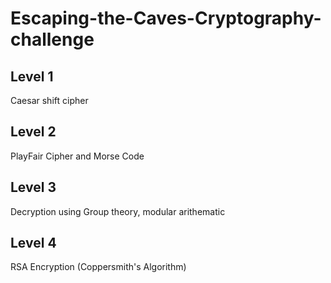 # Escaping-the-Caves-Cryptography-challenge

## Level 1

Caesar shift cipher

## Level 2

PlayFair Cipher and Morse Code

## Level 3

Decryption using Group theory, modular arithematic

## Level 4

RSA Encryption (Coppersmith's Algorithm)

